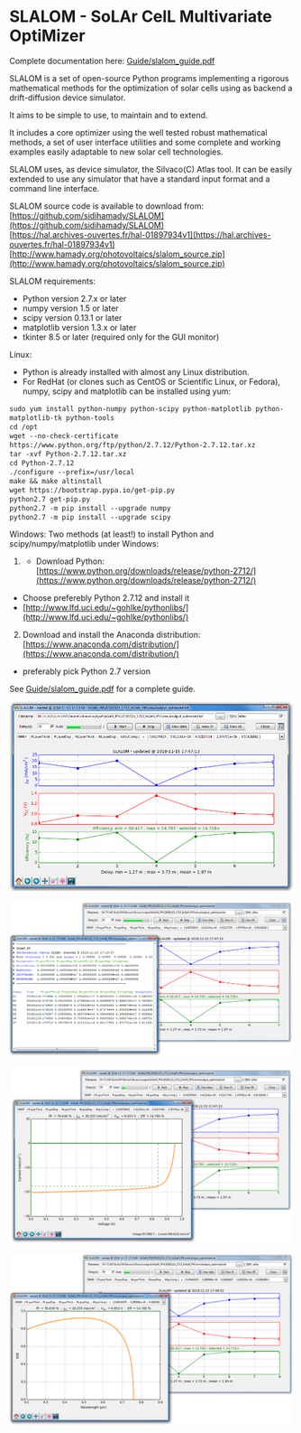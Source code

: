 # SLALOM - SoLAr CelL Multivariate OptiMizer

Complete documentation here: [Guide/slalom_guide.pdf](https://github.com/sidihamady/SLALOM/Guide/slalom_guide.pdf)

SLALOM  is a set of open-source Python programs implementing 
a rigorous mathematical methods for the optimization of solar cells using as backend 
a drift-diffusion device simulator.

It aims to be simple to use, to maintain and to extend.

It includes a core optimizer using the well tested robust mathematical methods,
a set of user interface utilities and some complete and working examples easily adaptable to
new solar cell technologies.

SLALOM uses, as device simulator, the Silvaco(C) Atlas tool.
It can be easily extended to use any simulator that have a standard input format and a command line interface.

SLALOM source code is available to download from:  
[https://github.com/sidihamady/SLALOM](https://github.com/sidihamady/SLALOM)  
[https://hal.archives-ouvertes.fr/hal-01897934v1](https://hal.archives-ouvertes.fr/hal-01897934v1)  
[http://www.hamady.org/photovoltaics/slalom_source.zip](http://www.hamady.org/photovoltaics/slalom_source.zip)  

SLALOM requirements:
* Python version 2.7.x or later
* numpy version 1.5 or later
* scipy version 0.13.1 or later
* matplotlib version 1.3.x or later
* tkinter 8.5 or later (required only for the GUI monitor)

Linux:
* Python is already installed with almost any Linux distribution.
* For RedHat (or clones such as CentOS or Scientific Linux, or Fedora), numpy, scipy and matplotlib can be installed using yum:  
```
sudo yum install python-numpy python-scipy python-matplotlib python-matplotlib-tk python-tools
cd /opt
wget --no-check-certificate https://www.python.org/ftp/python/2.7.12/Python-2.7.12.tar.xz
tar -xvf Python-2.7.12.tar.xz
cd Python-2.7.12
./configure --prefix=/usr/local
make && make altinstall
wget https://bootstrap.pypa.io/get-pip.py
python2.7 get-pip.py
python2.7 -m pip install --upgrade numpy
python2.7 -m pip install --upgrade scipy
```

Windows:
Two methods (at least!) to install Python and scipy/numpy/matplotlib under Windows:
1. * Download Python: [https://www.python.org/downloads/release/python-2712/](https://www.python.org/downloads/release/python-2712/)  
* Choose preferebly Python 2.7.12 and install it  
* [http://www.lfd.uci.edu/~gohlke/pythonlibs/](http://www.lfd.uci.edu/~gohlke/pythonlibs/)  
2. Download and install the Anaconda distribution: [https://www.anaconda.com/distribution/](https://www.anaconda.com/distribution/)
* preferably pick Python 2.7 version

See [Guide/slalom_guide.pdf](https://github.com/sidihamady/SLALOM/Guide/slalom_guide.pdf) for a complete guide.

![SLALOM screenshot](screenshot1.png)

![SLALOM screenshot](screenshot2.png)

![SLALOM screenshot](screenshot3.png)

![SLALOM screenshot](screenshot4.png)

